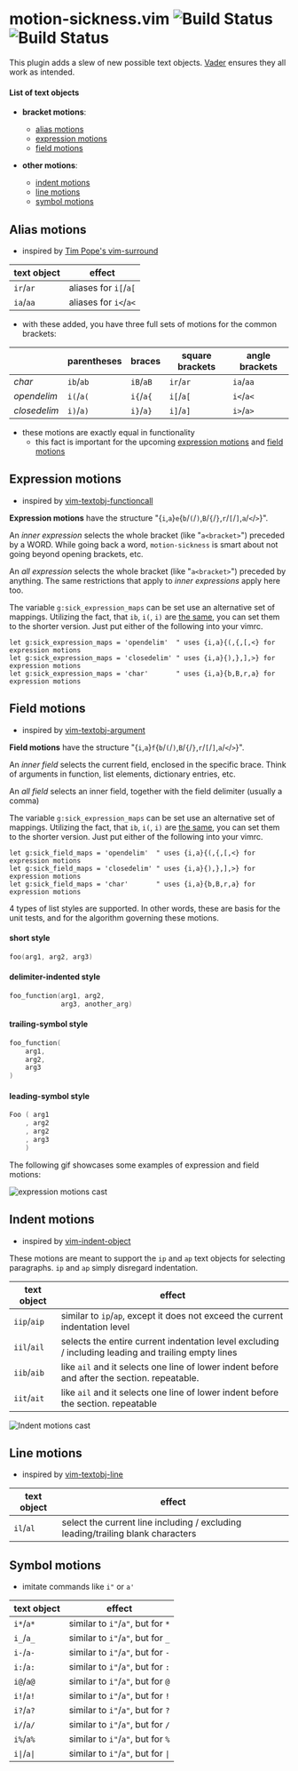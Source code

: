 # motion-sickness.vim ![Build Status](https://travis-ci.org/hgiesel/vim-motion-sickness.svg?branch=master) ![Build Status](https://travis-ci.org/hgiesel/vim-motion-sickness.svg?branch=devel)

This plugin adds a slew of new possible text objects. [Vader](https://github.com/junegunn/vader.vim)
ensures they all work as intended.

#### List of text objects

* **bracket motions**:
  * [alias motions](#alias-motions)
  * [expression motions](#expression-motions)
  * [field motions](#field-motions)

* **other motions**:
  * [indent motions](#indent-motions)
  * [line motions](#line-motions)
  * [symbol motions](#symbol-motions)

## Alias motions

* inspired by [Tim Pope's vim-surround](https://github.com/tpope/vim-surround)

| text object  | effect                |
|--------------|-----------------------|
| `ir`/`ar`    | aliases for `i[`/`a[` |
| `ia`/`aa`    | aliases for `i<`/`a<` |

* with these added, you have three full sets of motions for the common brackets:

|              |  parentheses | braces    | square brackets | angle brackets |
|--------------|--------------|-----------|-----------------|----------------|
| *char*       | `ib`/`ab`    | `iB`/`aB` | `ir`/`ar`       | `ia`/`aa`      |
| *opendelim*  | `i(`/`a(`    | `i{`/`a{` | `i[`/`a[`       | `i<`/`a<`      |
| *closedelim* | `i)`/`a)`    | `i}`/`a}` | `i]`/`a]`       | `i>`/`a>`      |

* these motions are exactly equal in functionality
  * this fact is important for the upcoming [expression motions](#expression-motions) and [field motions](#field-motions)

## Expression motions

* inspired by [vim-textobj-functioncall](https://github.com/machakann/vim-textobj-functioncall)

**Expression motions** have the structure "{`i`,`a`}`e`{`b`/`(`/`)`,`B`/`{`/`}`,`r`/`[`/`]`,`a`/`<`/`>`}".

An *inner expression* selects the whole bracket (like "`a<bracket>`") preceded by a WORD.
While going back a word, `motion-sickness` is smart about not going beyond opening brackets, etc. 

An *all expression* selects the whole bracket (like "`a<bracket>`") preceded by anything.
The same restrictions that apply to *inner expressions* apply here too.

The variable `g:sick_expression_maps` can be set use an alternative set of mappings.
Utilizing the fact, that `ib`, `i(`, `i)` are [the same](#alias-motions), you can set
them to the shorter version. Just put either of the following into your vimrc.

```vim
let g:sick_expression_maps = 'opendelim'  " uses {i,a}{(,{,[,<} for expression motions
let g:sick_expression_maps = 'closedelim' " uses {i,a}{),},],>} for expression motions
let g:sick_expression_maps = 'char'       " uses {i,a}{b,B,r,a} for expression motions
```

## Field motions

* inspired by [vim-textobj-argument](https://github.com/gaving/vim-textobj-argument)

**Field motions** have the structure "{`i`,`a`}`f`{`b`/`(`/`)`,`B`/`{`/`}`,`r`/`[`/`]`,`a`/`<`/`>`}".

An *inner field* selects the current field, enclosed in the specific brace. Think of
arguments in function, list elements, dictionary entries, etc.

An *all field* selects an inner field, together with the field delimiter (usually a comma)

The variable `g:sick_expression_maps` can be set use an alternative set of mappings.
Utilizing the fact, that `ib`, `i(`, `i)` are [the same](#alias-motions), you can set
them to the shorter version. Just put either of the following into your vimrc.

```vim
let g:sick_field_maps = 'opendelim'  " uses {i,a}{(,{,[,<} for expression motions
let g:sick_field_maps = 'closedelim' " uses {i,a}{),},],>} for expression motions
let g:sick_field_maps = 'char'       " uses {i,a}{b,B,r,a} for expression motions
```

4 types of list styles are supported.
In other words, these are basis for the unit tests, and for the algorithm governing
these motions.

#### short style

```c
foo(arg1, arg2, arg3)
```

#### delimiter-indented style

```c
foo_function(arg1, arg2,
             arg3, another_arg)
```

#### trailing-symbol style

```c
foo_function(
    arg1,
    arg2,
    arg3
)
```

#### leading-symbol style

```c
Foo ( arg1
    , arg2
    , arg2
    , arg3
    )
```

The following gif showcases some examples of expression and field motions:

![expression motions cast](https://media.giphy.com/media/dApCdA2gycwomwrIGO/giphy.gif)

## Indent motions

* inspired by [vim-indent-object](https://github.com/michaeljsmith/vim-indent-object)

These motions are meant to support the `ip` and `ap` text objects for selecting
paragraphs. `ip` and `ap` simply disregard indentation.

| text object | effect                                        |
|-------------|-----------------------------------------------|
| `iip`/`aip` | similar to `ip`/`ap`, except it does not exceed the current indentation level |
| `iil`/`ail` | selects the entire current indentation level excluding / including leading and trailing empty lines |
| `iib`/`aib` | like `ail` and it selects one line of lower indent before and after the section. repeatable. |
| `iit`/`ait` | like `ail` and it selects one line of lower indent before the section. repeatable |

![Indent motions cast](https://media.giphy.com/media/hSEh6Plw8e40MhPf2e/giphy.gif)

## Line motions

* inspired by [vim-textobj-line](https://github.com/kana/vim-textobj-line)

| text object  | effect                             |
|--------------|------------------------------------|
| `il`/`al`    | select the current line including / excluding leading/trailing blank characters |

## Symbol motions

* imitate commands like `i"` or `a'`

| text object  | effect                             |
|--------------|------------------------------------|
| `i*`/`a*`    | similar to `i"`/`a"`, but for `*`  |
| `i_`/`a_`    | similar to `i"`/`a"`, but for `_`  |
| `i-`/`a-`    | similar to `i"`/`a"`, but for `-`  |
| `i:`/`a:`    | similar to `i"`/`a"`, but for `:`  |
| `i@`/`a@`    | similar to `i"`/`a"`, but for `@`  |
| `i!`/`a!`    | similar to `i"`/`a"`, but for `!`  |
| `i?`/`a?`    | similar to `i"`/`a"`, but for `?`  |
| `i/`/`a/`    | similar to `i"`/`a"`, but for `/`  |
| `i%`/`a%`    | similar to `i"`/`a"`, but for `%`  |
| `i\|`/`a\|`  | similar to `i"`/`a"`, but for `\|` |
